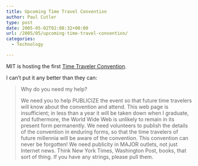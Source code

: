 ```yaml
---
title: Upcoming Time Travel Convention
author: Paul Cutler
type: post
date: 2005-05-02T02:08:32+00:00
url: /2005/05/upcoming-time-travel-convention/
categories:
  - Technology

---
```

MIT is hosting the first [Time Traveler Convention][1].

I can&#8217;t put it any better than they can:

> Why do you need my help?
> 
> We need you to help PUBLICIZE the event so that future time travelers will know about the convention and attend. This web page is insufficient; in less than a year it will be taken down when I graduate, and futhermore, the World Wide Web is unlikely to remain in its present form permanently. We need volunteers to publish the details of the convention in enduring forms, so that the time travelers of future millennia will be aware of the convention. This convention can never be forgotten! We need publicity in MAJOR outlets, not just Internet news. Think New York Times, Washington Post, books, that sort of thing. If you have any strings, please pull them.

 [1]: http://web.mit.edu/adorai/timetraveler/